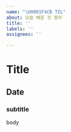 ```yaml
---
name: "\U0001F4CB TIL"
about: 오늘 배운 것 정리
title: ''
labels: ''
assignees: ''

---
```


# Title

## Date

### subtitle

body
